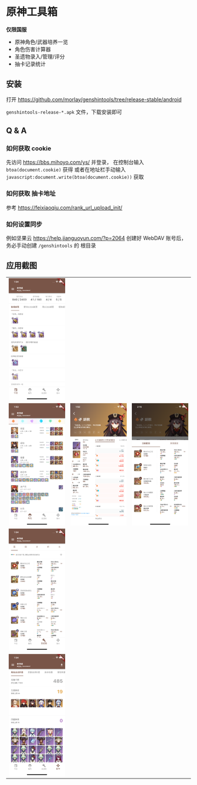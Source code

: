 # 原神工具箱

**仅限国服**

* 原神角色/武器培养一览
* 角色伤害计算器
* 圣遗物录入/管理/评分
* 抽卡记录统计

## 安装

打开 https://github.com/morlay/genshintools/tree/release-stable/android

`genshintools-release-*.apk` 文件，下载安装即可

## Q & A

### 如何获取 cookie

先访问 https://bbs.mihoyo.com/ys/ 并登录，
在控制台输入 `btoa(document.cookie)` 获得
或者在地址栏手动输入 `javascript:document.write(btoa(document.cookie))` 获取

### 如何获取 抽卡地址

参考 https://feixiaoqiu.com/rank_url_upload_init/

### 如何设置同步 

例如坚果云 https://help.jianguoyun.com/?p=2064
创建好 WebDAV 账号后，
务必手动创建 `/genshintools` 的 根目录

## 应用截图

|                |                  |                  |     
|----------------|------------------|------------------|
| ![](page0.png) |                  |                  |
| ![](page1.png) | ![](page1-1.png) | ![](page1-2.png) |
| ![](page2.png) |                  |                  |
| ![](page3.png) |                  |                  |
